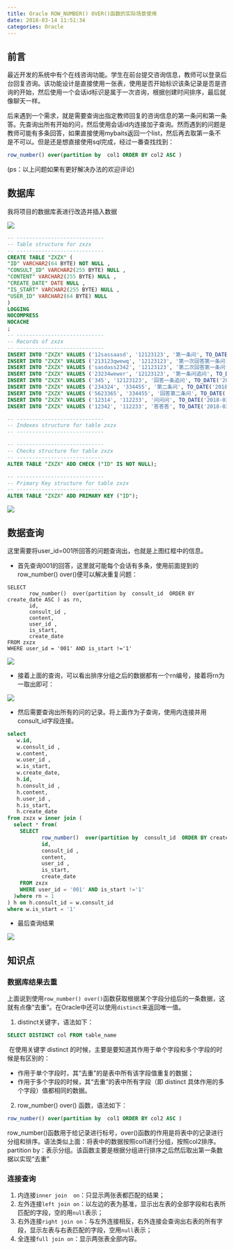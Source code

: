 ```yaml
---
title: Oracle ROW_NUMBER() OVER()函数的实际场景使用
date: 2018-03-14 11:51:34
categories: Oracle
---
```


##  前言

最近开发的系统中有个在线咨询功能。学生在前台提交咨询信息，教师可以登录后台回复咨询。该功能设计是直接使用一张表，使用是否开始标识该条记录是否是咨询的开始，然后使用一个会话id标识是属于一次咨询，根据创建时间排序，最后就像聊天一样。

后来遇到一个需求，就是需要查询出指定教师回复的咨询信息的第一条问和第一条答。先查询出所有开始的问，然后使用会话id内连接加子查询。<!--more-->然而遇到的问题是教师可能有多条回答，如果直接使用mybaits返回一个list，然后再去取第一条不是不可以。但是还是想直接使用sql完成，经过一番查找找到：

```sql
row_number() over(partition by  col1 ORDER BY col2 ASC ) 
```

(ps：以上问题如果有更好解决办法的欢迎评论)

##  数据库

我将项目的数据库表进行改造并插入数据

![](http://oy09glbzm.bkt.clouddn.com/18-3-14/14933320.jpg-blog)

```sql
-- ----------------------------
-- Table structure for zxzx
-- ----------------------------
CREATE TABLE "ZXZX" (
"ID" VARCHAR2(64 BYTE) NOT NULL ,
"CONSULT_ID" VARCHAR2(255 BYTE) NULL ,
"CONTENT" VARCHAR2(255 BYTE) NULL ,
"CREATE_DATE" DATE NULL ,
"IS_START" VARCHAR2(255 BYTE) NULL ,
"USER_ID" VARCHAR2(64 BYTE) NULL 
)
LOGGING
NOCOMPRESS
NOCACHE
;
-- ----------------------------
-- Records of zxzx
-- ----------------------------
INSERT INTO "ZXZX" VALUES ('12sassaasd', '12123123', '第一条问', TO_DATE('2018-03-14 21:09:26', 'YYYY-MM-DD HH24:MI:SS'), '1', '111');
INSERT INTO "ZXZX" VALUES ('213123qwewq', '12123123', '第一次回答第一条问', TO_DATE('2018-03-14 22:10:16', 'YYYY-MM-DD HH24:MI:SS'), '0', '001');
INSERT INTO "ZXZX" VALUES ('sasdass2342', '12123123', '第二次回答第一条问', TO_DATE('2018-03-14 22:11:07', 'YYYY-MM-DD HH24:MI:SS'), '0', '001');
INSERT INTO "ZXZX" VALUES ('23234wewer', '12123123', '第一条问追问', TO_DATE('2018-03-14 22:22:00', 'YYYY-MM-DD HH24:MI:SS'), '0', '111');
INSERT INTO "ZXZX" VALUES ('345', '12123123', '回答一条追问', TO_DATE('2018-03-14 23:12:55', 'YYYY-MM-DD HH24:MI:SS'), '0', '001');
INSERT INTO "ZXZX" VALUES ('234324', '334455', '第二条问', TO_DATE('2018-03-14 23:08:21', 'YYYY-MM-DD HH24:MI:SS'), '1', '111');
INSERT INTO "ZXZX" VALUES ('5623365', '334455', '回答第二条问', TO_DATE('2018-03-14 23:14:07', 'YYYY-MM-DD HH24:MI:SS'), '0', '001');
INSERT INTO "ZXZX" VALUES ('12314', '112233', '问问问', TO_DATE('2018-03-14 23:14:49', 'YYYY-MM-DD HH24:MI:SS'), '1', '111');
INSERT INTO "ZXZX" VALUES ('12342', '112233', '答答答', TO_DATE('2018-03-14 23:15:15', 'YYYY-MM-DD HH24:MI:SS'), '0', '002');

-- ----------------------------
-- Indexes structure for table zxzx
-- ----------------------------

-- ----------------------------
-- Checks structure for table zxzx
-- ----------------------------
ALTER TABLE "ZXZX" ADD CHECK ("ID" IS NOT NULL);

-- ----------------------------
-- Primary Key structure for table zxzx
-- ----------------------------
ALTER TABLE "ZXZX" ADD PRIMARY KEY ("ID");

```

![](http://oy09glbzm.bkt.clouddn.com/18-3-14/33929690.jpg-blog)

## 数据查询

这里需要将user_id=001所回答的问题查询出，也就是上图红框中的信息。

- 首先查询001的回答，这里就可能每个会话有多条，使用前面提到的row_number() over()便可以解决重复问题：

```
SELECT
       row_number()  over(partition by  consult_id  ORDER BY create_date ASC ) as rn,
       id,      
       consult_id ,      
       content,      
       user_id ,      
       is_start,      
       create_date      
FROM zxzx  
WHERE user_id = '001' AND is_start !='1'
```

![](http://oy09glbzm.bkt.clouddn.com/18-3-15/57520084.jpg-blog)

- 接着上面的查询，可以看出排序分组之后的数据都有一个rn编号，接着将rn为一取出即可：

![](http://oy09glbzm.bkt.clouddn.com/18-3-15/94742878.jpg-blog)

- 然后需要查询出所有的问的记录。将上面作为子查询，使用内连接并用consult_id字段连接。


```sql
select
   w.id,      
   w.consult_id ,      
   w.content,      
   w.user_id ,      
   w.is_start,      
   w.create_date, 
   h.id,      
   h.consult_id ,      
   h.content,      
   h.user_id ,      
   h.is_start,      
   h.create_date
from zxzx w inner join (
  select * from(
    SELECT
           row_number()  over(partition by  consult_id  ORDER BY create_date ASC ) as rn,
           id,      
           consult_id ,      
           content,      
           user_id ,      
           is_start,      
           create_date      
    FROM zxzx  
    WHERE user_id = '001' AND is_start !='1'
  )where rn = 1
) h on h.consult_id = w.consult_id 
where w.is_start = '1'
```

- 最后查询结果

![](http://oy09glbzm.bkt.clouddn.com/18-3-16/35936413.jpg-blog)

##  知识点

### 数据库结果去重

上面说到使用`row_number() over()`函数获取根据某个字段分组后的一条数据，这就有点像“去重”。在Oracle中还可以使用`distinct`来返回唯一值。

1. distinct关键字，语法如下：

```sql
SELECT DISTINCT col FROM table_name
```

​	在使用关键字 distinct 的时候，主要是要知道其作用于单个字段和多个字段的时候是有区别的：

- 作用于单个字段时，其“去重”的是表中所有该字段值重复的数据；
- 作用于多个字段的时候，其“去重”的表中所有字段（即 distinct 具体作用的多个字段）值都相同的数据。

2.  row_number() over() 函数，语法如下：

```sql
row_number() over(partition by  col1 ORDER BY col2 ASC ) 
```

​	row_number()函数用于给记录进行标号，over()函数的作用是将表中的记录进行分组和排序。语法类似上面：将表中的数据按照col1进行分组，按照col2排序。partition by：表示分组。该函数主要是根据分组进行排序之后然后取出第一条数据以实现“去重”

###  连接查询

1. 内连接`inner join  on`：只显示两张表都匹配的结果；
2. 左外连接`left join on`：以左边的表为基准，显示出左表的全部字段和右表所匹配的字段，空的用`null`表示；
3. 右外连接`right join on`：与左外连接相反，右外连接会查询出右表的所有字段，显示左表与右表匹配的字段，空用`null`表示；
4. 全连接`full join on`：显示两张表全部内容。